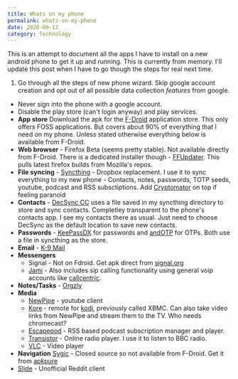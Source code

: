 ```yaml
---
title: Whats on my phone
permalink: whats-on-my-phone
date: 2020-09-12
category: Technology
---
```


This is an attempt to document all the apps I have to install on a new android phone to get it up and running. This is currently from memory. I'll update this post when I have to go though the steps for real next time.

1. Go through all the steps of new phone wizard. Skip google account creation and opt out of all possible data collection *features* from google. 
 - Never sign into the phone with a google account.
 - Disable the play store (can't login anyway) and play services.
- __App store__ Download the apk for the [F-Droid](https://f-droid.org/) application store. This only offers FOSS applications. But covers about 90% of everything that I need on my phone. Unless stated otherwise everything below is available from F-Droid.
- __Web browser__ - Firefox Beta (seems pretty stable). Not available directly from F-Droid. There is a dedicated installer though - [FFUpdater](https://f-droid.org/en/packages/de.marmaro.krt.ffupdater/). This pulls latest firefox builds from Mozilla's repos. 
- __File syncing__ - [Syncthing](https://syncthing.net/) - Dropbox replacement. I use it to sync everything to my new phone - Contacts, notes, passwords, TOTP seeds, youtube, podcast and RSS subsctiptions. Add [Cryptomator](https://cryptomator.org/) on top if feeling paranoid
- __Contacts__ - [DecSync CC](https://f-droid.org/en/packages/org.decsync.cc/) uses a file saved in my syncthing directory to store and sync contacts. Completley transparent to the phone's contacts app. I see my contacts there as usual. Just need to choose DecSync as the default location to save new contacts.
- __Passwords__ - [KeePassDX](https://f-droid.org/en/packages/com.kunzisoft.keepass.libre/) for passwords and [andOTP](https://f-droid.org/en/packages/org.shadowice.flocke.andotp/) for OTPs. Both use a file in syncthing as the store. 
- __Email__ - [K-9 Mail](https://f-droid.org/en/packages/com.fsck.k9/)
- __Messengers__
  - Signal - Not on Fdroid. Get apk direct from [signal.org](https://signal.org/android/apk/)
  - [Jami](https://jami.net/) - Also includes sip calling functionality using general voip accounts like [callcentric](https://www.callcentric.com/).
- __Notes/Tasks__ - [Orgzly](https://f-droid.org/en/packages/com.orgzly/)
- __Media__
  - [NewPipe](https://newpipe.schabi.org/) - youtube client
  - [Kore](https://f-droid.org/en/packages/org.xbmc.kore/) - remote for [kodi](https://kodi.tv/), previously called XBMC. Can also take video links from NewPipe and stream them to the TV. Who needs chromecast?
  - [Escapepod](https://f-droid.org/en/packages/org.y20k.escapepod/) - RSS based podcast subscription manager and player.
  - [Transistor](https://f-droid.org/en/packages/org.y20k.transistor/) - Online radio player. I use it to listen to BBC radio.
  - [VLC](https://f-droid.org/en/packages/org.videolan.vlc/) - Video player
- __Navigation__ [Sygic](https://f-droid.org/en/packages/com.fsck.k9/) - Closed source so not available from F-Droid. Get it from [apkpure](https://apkpure.com/sygic-gps-navigation-offline-maps/com.sygic.aura) 
- [Slide](https://f-droid.org/en/packages/me.ccrama.redditslide/) - Unofficial Reddit client

  
